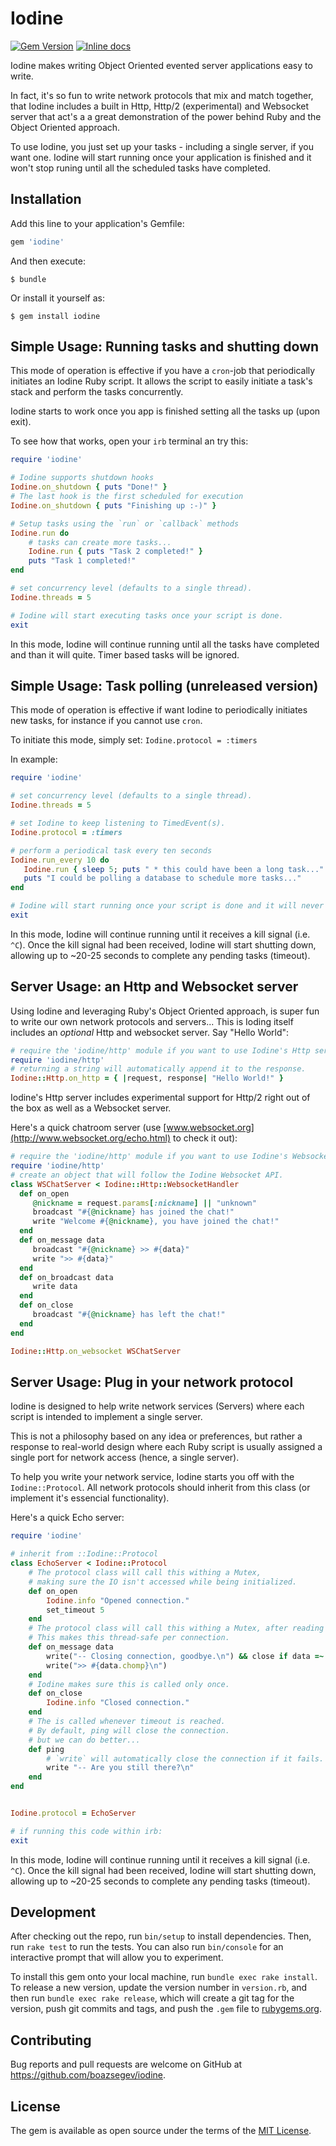 # Iodine
[![Gem Version](https://badge.fury.io/rb/iodine.svg)](https://badge.fury.io/rb/iodine)
[![Inline docs](http://inch-ci.org/github/boazsegev/iodine.svg?branch=master)](http://www.rubydoc.info/github/boazsegev/iodine/master/frames)

Iodine makes writing Object Oriented evented server applications easy to write.

In fact, it's so fun to write network protocols that mix and match together, that Iodine includes a built in Http, Http/2 (experimental) and Websocket server that act's a a great demonstration of the power behind Ruby and the Object Oriented approach.

To use Iodine, you just set up your tasks - including a single server, if you want one. Iodine will start running once your application is finished and it won't stop runing until all the scheduled tasks have completed.

## Installation

Add this line to your application's Gemfile:

```ruby
gem 'iodine'
```

And then execute:

    $ bundle

Or install it yourself as:

    $ gem install iodine

## Simple Usage: Running tasks and shutting down

This mode of operation is effective if you have a `cron`-job that periodically initiates an Iodine Ruby script. It allows the script to easily initiate a task's stack and perform the tasks concurrently.

Iodine starts to work once you app is finished setting all the tasks up (upon exit).

To see how that works, open your `irb` terminal an try this:


```ruby
require 'iodine'

# Iodine supports shutdown hooks
Iodine.on_shutdown { puts "Done!" }
# The last hook is the first scheduled for execution
Iodine.on_shutdown { puts "Finishing up :-)" }

# Setup tasks using the `run` or `callback` methods
Iodine.run do
    # tasks can create more tasks...
    Iodine.run { puts "Task 2 completed!" }
    puts "Task 1 completed!"
end

# set concurrency level (defaults to a single thread).
Iodine.threads = 5

# Iodine will start executing tasks once your script is done.
exit
```

In this mode, Iodine will continue running until all the tasks have completed and than it will quite. Timer based tasks will be ignored.

## Simple Usage: Task polling (unreleased version)

This mode of operation is effective if want Iodine to periodically initiates new tasks, for instance if you cannot use `cron`.

To initiate this mode, simply set: `Iodine.protocol = :timers`

In example:


```ruby
require 'iodine'

# set concurrency level (defaults to a single thread).
Iodine.threads = 5

# set Iodine to keep listening to TimedEvent(s).
Iodine.protocol = :timers

# perform a periodical task every ten seconds
Iodine.run_every 10 do
   Iodine.run { sleep 5; puts " * this could have been a long task..." }
   puts "I could be polling a database to schedule more tasks..."
end

# Iodine will start running once your script is done and it will never stop unless stopped.
exit
```

In this mode, Iodine will continue running until it receives a kill signal (i.e. `^C`). Once the kill signal had been received, Iodine will start shutting down, allowing up to ~20-25 seconds to complete any pending tasks (timeout).

## Server Usage: an Http and Websocket server

Using Iodine and leveraging Ruby's Object Oriented approach, is super fun to write our own network protocols and servers... This is Ioding itself includes an _optional_ Http and websocket server. Say "Hello World":

```ruby
# require the 'iodine/http' module if you want to use Iodine's Http server.
require 'iodine/http'
# returning a string will automatically append it to the response.
Iodine::Http.on_http = { |request, response| "Hello World!" }
```

Iodine's Http server includes experimental support for Http/2 right out of the box as well as a Websocket server.

Here's a quick chatroom server (use [www.websocket.org](http://www.websocket.org/echo.html) to check it out):

```ruby
# require the 'iodine/http' module if you want to use Iodine's Websocket server.
require 'iodine/http'
# create an object that will follow the Iodine Websocket API.
class WSChatServer < Iodine::Http::WebsocketHandler
  def on_open
     @nickname = request.params[:nickname] || "unknown"
     broadcast "#{@nickname} has joined the chat!"
     write "Welcome #{@nickname}, you have joined the chat!"
  end
  def on_message data
     broadcast "#{@nickname} >> #{data}"
     write ">> #{data}"
  end
  def on_broadcast data
     write data
  end
  def on_close
     broadcast "#{@nickname} has left the chat!"
  end
end

Iodine::Http.on_websocket WSChatServer
```

## Server Usage: Plug in your network protocol

Iodine is designed to help write network services (Servers) where each script is intended to implement a single server.

This is not a philosophy based on any idea or preferences, but rather a response to real-world design where each Ruby script is usually assigned a single port for network access (hence, a single server).

To help you write your network service, Iodine starts you off with the `Iodine::Protocol`. All network protocols should inherit from this class (or implement it's essencial functionality).

Here's a quick Echo server:

```ruby
require 'iodine'

# inherit from ::Iodine::Protocol
class EchoServer < Iodine::Protocol
    # The protocol class will call this withing a Mutex,
    # making sure the IO isn't accessed while being initialized.
	def on_open
		Iodine.info "Opened connection."
		set_timeout 5
	end
    # The protocol class will call this withing a Mutex, after reading the data from the IO.
    # This makes this thread-safe per connection.
	def on_message data
		write("-- Closing connection, goodbye.\n") && close if data =~ /^(bye|close|exit|stop)/i
		write(">> #{data.chomp}\n")
	end
	# Iodine makes sure this is called only once.
	def on_close
		Iodine.info "Closed connection."
	end
	# The is called whenever timeout is reached.
	# By default, ping will close the connection.
	# but we can do better...
	def ping
	    # `write` will automatically close the connection if it fails.
		write "-- Are you still there?\n"
	end
end


Iodine.protocol = EchoServer

# if running this code within irb:
exit
```

In this mode, Iodine will continue running until it receives a kill signal (i.e. `^C`). Once the kill signal had been received, Iodine will start shutting down, allowing up to ~20-25 seconds to complete any pending tasks (timeout).

## Development

After checking out the repo, run `bin/setup` to install dependencies. Then, run `rake test` to run the tests. You can also run `bin/console` for an interactive prompt that will allow you to experiment.

To install this gem onto your local machine, run `bundle exec rake install`. To release a new version, update the version number in `version.rb`, and then run `bundle exec rake release`, which will create a git tag for the version, push git commits and tags, and push the `.gem` file to [rubygems.org](https://rubygems.org).

## Contributing

Bug reports and pull requests are welcome on GitHub at https://github.com/boazsegev/iodine.


## License

The gem is available as open source under the terms of the [MIT License](http://opensource.org/licenses/MIT).

